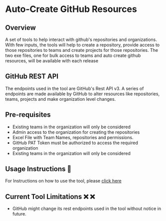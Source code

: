 # Auto-Create GitHub Resources

## Overview

A set of tools to help interact with github's repositories and organizations. With few inputs, the tools will help to create a repository, provide access to those repositories to teams and create projects for those repositories. The two exe files, one for bulk access to teams and auto create github resources, will be available with each release

## GitHub REST API

The endpoints used in the tool are GitHub's Rest API v3. A series of endpoints are made available by GitHub to alter resources like repositories, teams, projects and make organization level changes.

## Pre-requisites

- Existing teams in the organization will only be considered
- Admin access to the organization for creating the repositories
- Excel File with Team Names, repositories and permissions. 
- GitHub PAT Token must be authorized to access the required organization
- Existing teams in the organization will only be considered

## Usage Instructions :memo:

For Instructions on how to use the tool, please [click here](https://github.com/CanarysAutomations/github-autocreate-scripts/wiki)

## Current Tool Limitations  :x: :x:

- GitHub might change its rest endpoints used in the tool without notice in future.
